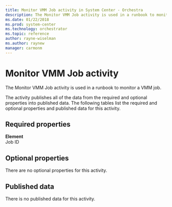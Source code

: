 ```yaml
---
title: Monitor VMM Job activity in System Center - Orchestra
description: The Monitor VMM Job activity is used in a runbook to monitor a VMM job.
ms.date: 01/22/2018
ms.prod: system-center
ms.technology: orchestrator
ms.topic: reference
author: rayne-wiselman
ms.author: raynew
manager: carmonm
---
```

# Monitor VMM Job activity

The Monitor VMM Job activity is used in a runbook to monitor a VMM job.

The activity publishes all of the data from the required and optional properties into published data. The following tables list the required and optional properties and published data for this activity.

## Required properties

**Element**<br>Job ID

## Optional properties

There are no optional properties for this activity.

## Published data

There is no published data for this activity.

